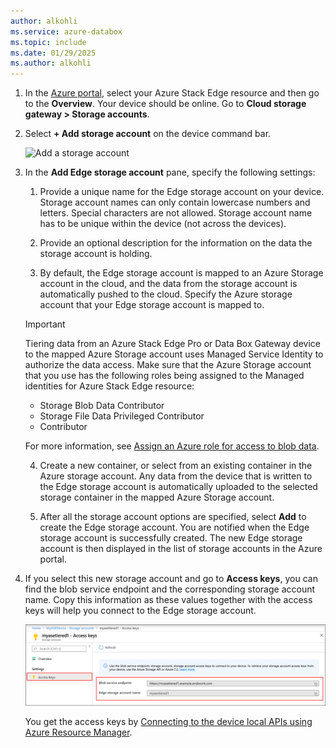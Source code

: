 ```yaml
---
author: alkohli
ms.service: azure-databox
ms.topic: include
ms.date: 01/29/2025
ms.author: alkohli
---
```


1. In the [Azure portal](https://portal.azure.com/), select your Azure Stack Edge resource and then go to the **Overview**. Your device should be online. Go to **Cloud storage gateway > Storage accounts**.

2. Select **+ Add storage account** on the device command bar. 

   ![Add a storage account](media/azure-stack-edge-gateway-add-storage-account/add-storage-account-1.png)

3. In the **Add Edge storage account** pane, specify the following settings:

    1. Provide a unique name for the Edge storage account on your device. Storage account names can only contain lowercase numbers and letters. Special characters are not allowed. Storage account name has to be unique within the device (not across the devices).

    2. Provide an optional description for the information on the data the storage account is holding.  
    
    3. By default, the Edge storage account is mapped to an Azure Storage account in the cloud, and the data from the storage account is automatically pushed to the cloud. Specify the Azure storage account that your Edge storage account is mapped to.
   > [!IMPORTANT]
   > Tiering data from an Azure Stack Edge Pro or Data Box Gateway device to the mapped Azure Storage account uses Managed Service Identity to authorize the data access. Make sure that the Azure Storage account that you use has the following roles being assigned to the Managed identities for Azure Stack Edge resource:
   >
   > * Storage Blob Data Contributor
   > * Storage File Data Privileged Contributor
   > * Contributor
   > 
   > For more information, see [Assign an Azure role for access to blob data](/azure/storage/blobs/assign-azure-role-data-access.md?tabs=portal#assign-an-azure-role).

    4. Create a new container, or select from an existing container in the Azure storage account. Any data from the device that is written to the Edge storage account is automatically uploaded to the selected storage container in the mapped Azure Storage account.

    5. After all the storage account options are specified, select **Add** to create the Edge storage account. You are notified when the Edge storage account is  successfully created. The new Edge storage account is then displayed in the list of storage accounts in the Azure portal.

    <!--[Add a storage account](media/azure-stack-edge-gateway-add-storage-account/add-storage-account-2.png)-->
    
4. If you select this new storage account and go to **Access keys**, you can find the blob service endpoint and the corresponding storage account name. Copy this information as these values together with the access keys will help you connect to the Edge storage account.

    ![Add a storage account 2](media/azure-stack-edge-gateway-add-storage-account/add-storage-account-4.png)

    You get the access keys by [Connecting to the device local APIs using Azure Resource Manager](../articles/databox-online/azure-stack-edge-gpu-connect-resource-manager.md).
